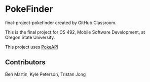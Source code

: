 # PokeFinder
final-project-pokefinder created by GitHub Classroom.

This is the final project for CS 492, Mobile Software Development, at Oregon State University.

This project uses [PokeAPI](https://pokeapi.co/)

## Contributors

Ben Martin, Kyle Peterson, Tristan Jong
